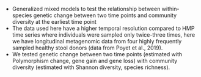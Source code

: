 * Generalized mixed models to test the relationship between within-species genetic change between two time points and community diversity at the earliest time point 
* The data used here have a higher temporal resolution compared to HMP time series where individuals were sampled only twice-three times, here we have longitudinal metagenomic data from four highly frequently sampled healthy stool donors (data from Poyet et al., 2019).
* We tested genetic change between two time points (estimated with Polymorphism change, gene gain and gene loss) with community diversity (estimated with Shannon diversity, species richness).
